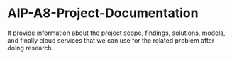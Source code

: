 # AIP-A8-Project-Documentation
It provide information about the project scope, findings, solutions, models, and finally cloud services that we can use for the related problem after doing research.
